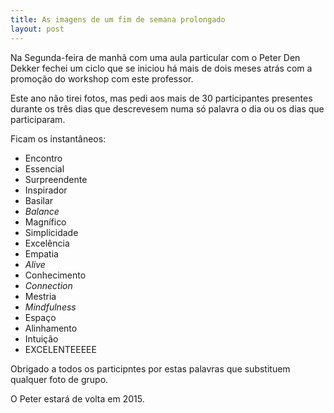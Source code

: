 ```yaml
---
title: As imagens de um fim de semana prolongado 
layout: post
---
```

Na Segunda-feira de manhã com uma aula particular com o Peter Den Dekker fechei um ciclo que se iniciou há mais de dois meses atrás com a promoção do workshop com este professor. 

Este ano não tirei fotos, mas pedi aos mais de 30 participantes presentes durante os três dias que descrevesem numa só palavra o dia ou os dias que participaram.

Ficam os instantâneos:

+ Encontro
+ Essencial
+ Surpreendente
+ Inspirador
+ Basilar
+ *Balance*
+ Magnífico
+ Simplicidade
+ Excelência
+ Empatia
+ *Alive*
+ Conhecimento
+ *Connection*
+ Mestria
+ *Mindfulness*
+ Espaço
+ Alinhamento
+ Intuição
+ EXCELENTEEEEE

Obrigado a todos os participntes por estas palavras que substituem qualquer foto de grupo.

O Peter estará de volta em 2015. 